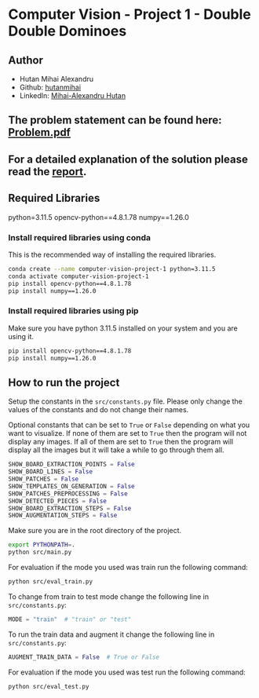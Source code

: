 # Computer Vision - Project 1 - Double Double Dominoes

## Author

- Hutan Mihai Alexandru
- Github: [hutanmihai](https://github.com/hutanmihai)
- LinkedIn: [Mihai-Alexandru Hutan](https://www.linkedin.com/in/hutanmihai/)

## The problem statement can be found here: [Problem.pdf](./Problem.pdf)

## For a detailed explanation of the solution please read the [report](./documentation.pdf).

## Required Libraries

python=3.11.5
opencv-python==4.8.1.78
numpy==1.26.0

### Install required libraries using conda

This is the recommended way of installing the required libraries.

```bash
conda create --name computer-vision-project-1 python=3.11.5
conda activate computer-vision-project-1
pip install opencv-python==4.8.1.78
pip install numpy==1.26.0
```

### Install required libraries using pip

Make sure you have python 3.11.5 installed on your system and you are using it.

```bash
pip install opencv-python==4.8.1.78
pip install numpy==1.26.0
```

## How to run the project

Setup the constants in the `src/constants.py` file.
Please only change the values of the constants and do not change their names.

Optional constants that can be set to `True` or `False` depending on what you want to visualize.
If none of them are set to `True` then the program will not display any images.
If all of them are set to `True` then the program will display all the images but it will take a while to go through
them all.

```python
SHOW_BOARD_EXTRACTION_POINTS = False
SHOW_BOARD_LINES = False
SHOW_PATCHES = False
SHOW_TEMPLATES_ON_GENERATION = False
SHOW_PATCHES_PREPROCESSING = False
SHOW_DETECTED_PIECES = False
SHOW_BOARD_EXTRACTION_STEPS = False
SHOW_AUGMENTATION_STEPS = False
```

Make sure you are in the root directory of the project.

```bash
export PYTHONPATH=.
python src/main.py
```

For evaluation if the mode you used was train run the following command:

```bash
python src/eval_train.py
```

To change from train to test mode change the following line in `src/constants.py`:

```python
MODE = "train"  # "train" or "test"
```

To run the train data and augment it change the following line in `src/constants.py`:

```python
AUGMENT_TRAIN_DATA = False  # True or False
```

For evaluation if the mode you used was test run the following command:

```bash
python src/eval_test.py
```
